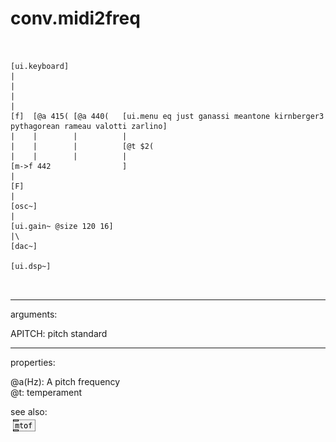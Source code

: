 # conv.midi2freq

```


[ui.keyboard]
|
|
|
|
[f]  [@a 415( [@a 440(   [ui.menu eq just ganassi meantone kirnberger3 pythagorean rameau valotti zarlino]
|    |        |          |
|    |        |          [@t $2(
|    |        |          |
[m->f 442                ]
|
[F]
|
[osc~]
|
[ui.gain~ @size 120 16]
|\
[dac~]

[ui.dsp~]

            
```
---
arguments:

APITCH: pitch
            standard<br>

---
properties:

@a(Hz): A pitch frequency<br>
@t: 
            temperament<br>

see also:<br>
![mtof](img/object_mtof.png)
